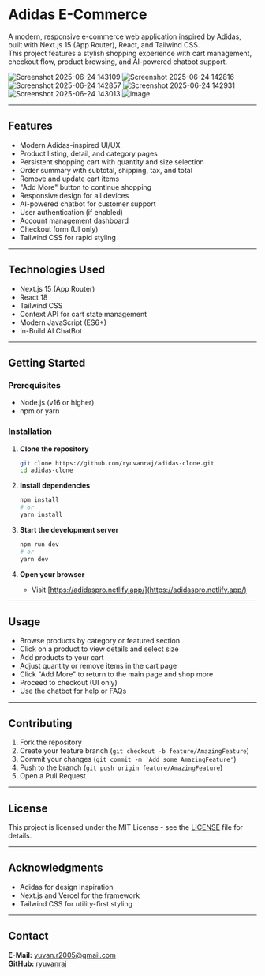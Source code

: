 # Adidas E-Commerce

A modern, responsive e-commerce web application inspired by Adidas, built with Next.js 15 (App Router), React, and Tailwind CSS.  
This project features a stylish shopping experience with cart management, checkout flow, product browsing, and AI-powered chatbot support.

![Screenshot 2025-06-24 143109](https://github.com/user-attachments/assets/01d6defb-3fc8-474c-9ac7-498d208e8a57)
![Screenshot 2025-06-24 142816](https://github.com/user-attachments/assets/7a4b7bc3-4cfa-4148-9c5d-abf796415e22)
![Screenshot 2025-06-24 142857](https://github.com/user-attachments/assets/c4866f4a-c506-413a-8f5e-2790197d13c3)
![Screenshot 2025-06-24 142931](https://github.com/user-attachments/assets/61913fea-25a2-4e24-b68f-24014ab55f20)
![Screenshot 2025-06-24 143013](https://github.com/user-attachments/assets/98333874-ebff-442e-b111-f358700d7030)
![image](https://github.com/user-attachments/assets/a2a9f966-2a27-478e-b732-acb954eb6c2f)


---

## Features

- Modern Adidas-inspired UI/UX
- Product listing, detail, and category pages
- Persistent shopping cart with quantity and size selection
- Order summary with subtotal, shipping, tax, and total
- Remove and update cart items
- "Add More" button to continue shopping
- Responsive design for all devices
- AI-powered chatbot for customer support
- User authentication (if enabled)
- Account management dashboard
- Checkout form (UI only)
- Tailwind CSS for rapid styling

---

## Technologies Used

- Next.js 15 (App Router)
- React 18
- Tailwind CSS
- Context API for cart state management
- Modern JavaScript (ES6+)
- In-Build AI ChatBot

---

## Getting Started

### Prerequisites

- Node.js (v16 or higher)
- npm or yarn

### Installation

1. **Clone the repository**
    ```bash
    git clone https://github.com/ryuvanraj/adidas-clone.git
    cd adidas-clone
    ```

2. **Install dependencies**
    ```bash
    npm install
    # or
    yarn install
    ```

3. **Start the development server**
    ```bash
    npm run dev
    # or
    yarn dev
    ```

4. **Open your browser**
    - Visit [https://adidaspro.netlify.app/](https://adidaspro.netlify.app/)

---

## Usage

- Browse products by category or featured section
- Click on a product to view details and select size
- Add products to your cart
- Adjust quantity or remove items in the cart page
- Click "Add More" to return to the main page and shop more
- Proceed to checkout (UI only)
- Use the chatbot for help or FAQs

---

## Contributing

1. Fork the repository
2. Create your feature branch (`git checkout -b feature/AmazingFeature`)
3. Commit your changes (`git commit -m 'Add some AmazingFeature'`)
4. Push to the branch (`git push origin feature/AmazingFeature`)
5. Open a Pull Request

---

## License

This project is licensed under the MIT License - see the [LICENSE](LICENSE) file for details.

---

## Acknowledgments

- Adidas for design inspiration
- Next.js and Vercel for the framework
- Tailwind CSS for utility-first styling

---

## Contact

**E-Mail:** [yuvan.r2005@gmail.com](mailto:yuvan.r2005@gmail.com)  
**GitHub:** [ryuvanraj](https://github.com/ryuvanraj)
